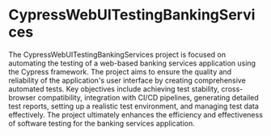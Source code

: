 ﻿# CypressWebUITestingBankingServices
The CypressWebUITestingBankingServices project is focused on automating the testing of a web-based banking services application using the Cypress framework. The project aims to ensure the quality and reliability of the application's user interface by creating comprehensive automated tests. Key objectives include achieving test stability, cross-browser compatibility, integration with CI/CD pipelines, generating detailed test reports, setting up a realistic test environment, and managing test data effectively. The project ultimately enhances the efficiency and effectiveness of software testing for the banking services application.
